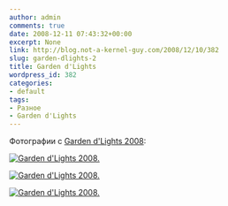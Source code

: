 ```yaml
---
author: admin
comments: true
date: 2008-12-11 07:43:32+00:00
excerpt: None
link: http://blog.not-a-kernel-guy.com/2008/12/10/382
slug: garden-dlights-2
title: Garden d'Lights
wordpress_id: 382
categories:
- default
tags:
- Разное
- Garden d'Lights
---
```


Фотографии с [Garden d'Lights 2008](http://www.bellevuebotanical.org/events/fmevents_gardendlights.htm):

[![Garden d'Lights 2008.](http://blog.not-a-kernel-guy.com/wp-content/uploads/2008/12/garden_d'lights_1_small.jpg)](http://blog.not-a-kernel-guy.com/wp-content/uploads/2008/12/garden_d'lights_1.jpg)

[![Garden d'Lights 2008.](http://blog.not-a-kernel-guy.com/wp-content/uploads/2008/12/garden_d'lights_2_small.jpg)](http://blog.not-a-kernel-guy.com/wp-content/uploads/2008/12/garden_d'lights_2.jpg)

[![Garden d'Lights 2008.](http://blog.not-a-kernel-guy.com/wp-content/uploads/2008/12/garden_d'lights_3_small.jpg)](http://blog.not-a-kernel-guy.com/wp-content/uploads/2008/12/garden_d'lights_3.jpg)
